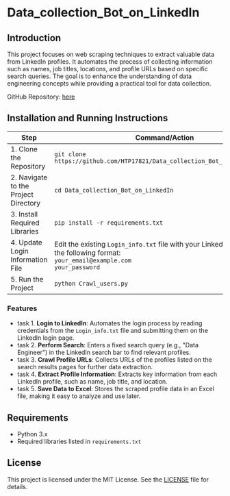 # Data_collection_Bot_on_LinkedIn

## Introduction
This project focuses on web scraping techniques to extract valuable data from LinkedIn profiles. It automates the process of collecting information such as names, job titles, locations, and profile URLs based on specific search queries. The goal is to enhance the understanding of data engineering concepts while providing a practical tool for data collection.

GitHub Repository: [here](https://github.com/HTP17821/Data_collection_Bot_on_LinkedIn)

## Installation and Running Instructions

| Step | Command/Action |
|------|----------------|
| 1. Clone the Repository | `git clone https://github.com/HTP17821/Data_collection_Bot_on_LinkedIn.git` |
| 2. Navigate to the Project Directory | `cd Data_collection_Bot_on_LinkedIn` |
| 3. Install Required Libraries | `pip install -r requirements.txt` |
| 4. Update Login Information File | Edit the existing `Login_info.txt` file with your LinkedIn credentials in the following format: <br>`your_email@example.com` <br>`your_password` |
| 5. Run the Project | `python Crawl_users.py` |


### Features
 - task 1. **Login to LinkedIn**: Automates the login process by reading credentials from the `Login_info.txt` file and submitting them on the LinkedIn login page.
 - task 2. **Perform Search**: Enters a fixed search query (e.g., "Data Engineer") in the LinkedIn search bar to find relevant profiles.
 - task 3. **Crawl Profile URLs**: Collects URLs of the profiles listed on the search results pages for further data extraction.
 - task 4. **Extract Profile Information**: Extracts key information from each LinkedIn profile, such as name, job title, and location.
 - task 5. **Save Data to Excel**: Stores the scraped profile data in an Excel file, making it easy to analyze and use later.


## Requirements
- Python 3.x
- Required libraries listed in `requirements.txt`

## License
This project is licensed under the MIT License. See the [LICENSE](LICENSE) file for details.
